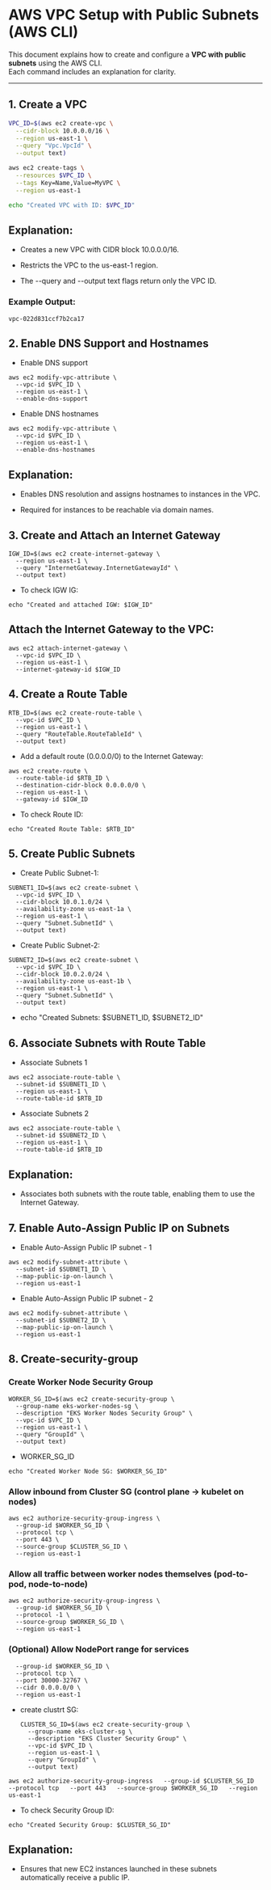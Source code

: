 # AWS VPC Setup with Public Subnets (AWS CLI)

This document explains how to create and configure a **VPC with public subnets** using the AWS CLI.  
Each command includes an explanation for clarity.  

---

## 1. Create a VPC

```bash
VPC_ID=$(aws ec2 create-vpc \
  --cidr-block 10.0.0.0/16 \
  --region us-east-1 \
  --query "Vpc.VpcId" \
  --output text)

aws ec2 create-tags \
  --resources $VPC_ID \
  --tags Key=Name,Value=MyVPC \
  --region us-east-1

echo "Created VPC with ID: $VPC_ID"

```
## Explanation:

- Creates a new VPC with CIDR block 10.0.0.0/16.

- Restricts the VPC to the us-east-1 region.

- The --query and --output text flags return only the VPC ID.

### Example Output:

```
vpc-022d831ccf7b2ca17
```
## 2. Enable DNS Support and Hostnames


- Enable DNS support
```
aws ec2 modify-vpc-attribute \
  --vpc-id $VPC_ID \
  --region us-east-1 \
  --enable-dns-support
```
- Enable DNS hostnames
```
aws ec2 modify-vpc-attribute \
  --vpc-id $VPC_ID \
  --region us-east-1 \
  --enable-dns-hostnames
```




## Explanation:

- Enables DNS resolution and assigns hostnames to instances in the VPC.

- Required for instances to be reachable via domain names.

## 3. Create and Attach an Internet Gateway

```   
IGW_ID=$(aws ec2 create-internet-gateway \
  --region us-east-1 \
  --query "InternetGateway.InternetGatewayId" \
  --output text)
```

- To check IGW IG:
```
echo "Created and attached IGW: $IGW_ID"
```

## Attach the Internet Gateway to the VPC:
```
aws ec2 attach-internet-gateway \
  --vpc-id $VPC_ID \
  --region us-east-1 \
  --internet-gateway-id $IGW_ID

```

## 4. Create a Route Table
```
RTB_ID=$(aws ec2 create-route-table \
  --vpc-id $VPC_ID \
  --region us-east-1 \
  --query "RouteTable.RouteTableId" \
  --output text)
```

- Add a default route (0.0.0.0/0) to the Internet Gateway:
```
aws ec2 create-route \
  --route-table-id $RTB_ID \
  --destination-cidr-block 0.0.0.0/0 \
  --region us-east-1 \
  --gateway-id $IGW_ID
```
- To check Route ID:

```
echo "Created Route Table: $RTB_ID"
```

## 5. Create Public Subnets
- Create Public Subnet-1:
```
SUBNET1_ID=$(aws ec2 create-subnet \
  --vpc-id $VPC_ID \
  --cidr-block 10.0.1.0/24 \
  --availability-zone us-east-1a \
  --region us-east-1 \
  --query "Subnet.SubnetId" \
  --output text)
```
- Create Public Subnet-2:
```
SUBNET2_ID=$(aws ec2 create-subnet \
  --vpc-id $VPC_ID \
  --cidr-block 10.0.2.0/24 \
  --availability-zone us-east-1b \
  --region us-east-1 \
  --query "Subnet.SubnetId" \
  --output text)
```
- echo "Created Subnets: $SUBNET1_ID, $SUBNET2_ID"





## 6. Associate Subnets with Route Table
- Associate Subnets 1
```
aws ec2 associate-route-table \
  --subnet-id $SUBNET1_ID \
  --region us-east-1 \
  --route-table-id $RTB_ID
```
- Associate Subnets 2
```
aws ec2 associate-route-table \
  --subnet-id $SUBNET2_ID \
  --region us-east-1 \
  --route-table-id $RTB_ID
```

## Explanation:

- Associates both subnets with the route table, enabling them to use the Internet Gateway.

## 7. Enable Auto-Assign Public IP on Subnets
- Enable Auto-Assign Public IP subnet - 1
```
aws ec2 modify-subnet-attribute \
  --subnet-id $SUBNET1_ID \
  --map-public-ip-on-launch \
  --region us-east-1
```
- Enable Auto-Assign Public IP subnet - 2
```
aws ec2 modify-subnet-attribute \
  --subnet-id $SUBNET2_ID \
  --map-public-ip-on-launch \
  --region us-east-1
```
## 8. Create-security-group

### Create Worker Node Security Group
```
WORKER_SG_ID=$(aws ec2 create-security-group \
  --group-name eks-worker-nodes-sg \
  --description "EKS Worker Nodes Security Group" \
  --vpc-id $VPC_ID \
  --region us-east-1 \
  --query "GroupId" \
  --output text)
```
- WORKER_SG_ID
```
echo "Created Worker Node SG: $WORKER_SG_ID"
```
### Allow inbound from Cluster SG (control plane -> kubelet on nodes)
```
aws ec2 authorize-security-group-ingress \
  --group-id $WORKER_SG_ID \
  --protocol tcp \
  --port 443 \
  --source-group $CLUSTER_SG_ID \
  --region us-east-1
```
### Allow all traffic between worker nodes themselves (pod-to-pod, node-to-node)
```
aws ec2 authorize-security-group-ingress \
  --group-id $WORKER_SG_ID \
  --protocol -1 \
  --source-group $WORKER_SG_ID \
  --region us-east-1
```

### (Optional) Allow NodePort range for services

```aws ec2 authorize-security-group-ingress \
  --group-id $WORKER_SG_ID \
  --protocol tcp \
  --port 30000-32767 \
  --cidr 0.0.0.0/0 \
  --region us-east-1
```


- create clustrt SG:
  
  ```
  CLUSTER_SG_ID=$(aws ec2 create-security-group \
    --group-name eks-cluster-sg \
    --description "EKS Cluster Security Group" \
    --vpc-id $VPC_ID \
    --region us-east-1 \
    --query "GroupId" \
    --output text)
  ```

```
aws ec2 authorize-security-group-ingress   --group-id $CLUSTER_SG_ID   --protocol tcp   --port 443   --source-group $WORKER_SG_ID   --region us-east-1
```

- To check Security Group ID:

```
echo "Created Security Group: $CLUSTER_SG_ID"
```

## Explanation:

- Ensures that new EC2 instances launched in these subnets automatically receive a public IP.
